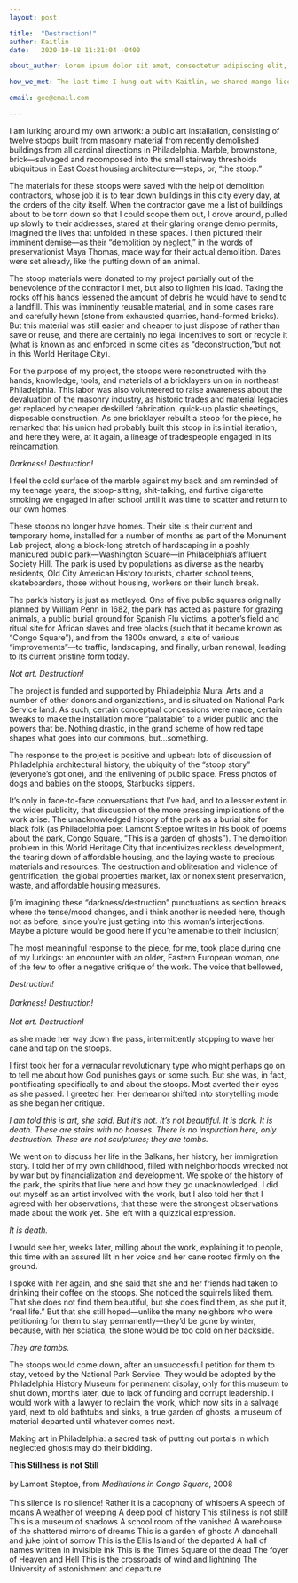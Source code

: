```yaml
---
layout: post

title:  "Destruction!"
author: Kaitlin
date:   2020-10-18 11:21:04 -0400

about_author: Lorem ipsum dolor sit amet, consectetur adipiscing elit, sed do eiusmod tempor incididunt ut labore et dolore magna aliqua. Ut enim ad minim veniam, quis nostrud exercitation ullamco laboris nisi ut aliquip ex ea commodo consequat.

how_we_met: The last time I hung out with Kaitlin, we shared mango licorice outside her house, which is down the street from mine in Germantown. Her dog Maybe was there, and we were both stressed but I felt a definitive lift being around her.

email: gee@email.com

---
```

I am lurking around my own artwork: a public art installation, consisting of twelve stoops built from masonry material from recently demolished buildings from all cardinal directions in Philadelphia. Marble, brownstone, brick—salvaged and recomposed into the small stairway thresholds ubiquitous in East Coast housing architecture—steps, or, “the stoop.” 

The materials for these stoops were saved with the help of demolition contractors, whose job it is to tear down buildings in this city every day, at the orders of the city itself. When the contractor gave me a list of buildings about to be torn down so that I could scope them out, I drove around, pulled up slowly to their addresses, stared at their glaring orange demo permits, imagined the lives that unfolded in these spaces. I then pictured their imminent demise—as their “demolition by neglect,” in the words of preservationist Maya Thomas, made way for their actual demolition. Dates were set already, like the putting down of an animal.  

The stoop materials were donated to my project partially out of the benevolence of the contractor I met, but also to lighten his load. Taking the rocks off his hands lessened the amount of debris he would have to  send to a landfill. This was imminently reusable material, and in some cases rare and carefully hewn (stone from exhausted quarries, hand-formed bricks). But this material was still easier and cheaper to just dispose of rather than save or reuse, and there are certainly no legal incentives to sort or recycle it (what is known as and enforced in some cities as “deconstruction,”but not in this World Heritage City).  

For the purpose of my project, the stoops were reconstructed with the hands, knowledge, tools, and materials of a bricklayers union in northeast Philadelphia. This labor was also volunteered to raise awareness about the devaluation of the masonry industry, as historic trades and material legacies  get replaced by  cheaper deskilled fabrication, quick-up plastic sheetings, disposable construction. As one bricklayer rebuilt a stoop for the piece, he remarked that his union had probably built this stoop in its initial iteration, and here they were, at it again, a lineage of tradespeople engaged in its reincarnation.

*Darkness! Destruction!*

I feel the cold surface of the marble against my back and am reminded of my teenage years, the stoop-sitting, shit-talking, and furtive cigarette smoking we engaged in after school until it was time to scatter and return to our own homes.  

These stoops no longer have homes. Their site is their current and temporary home, installed for a number of months as part of the Monument Lab project, along a block-long stretch of hardscaping in a poshly manicured public park—Washington Square—in Philadelphia’s affluent Society Hill. The park is used by populations as diverse as the nearby residents, Old City American History tourists, charter school teens, skateboarders, those without housing, workers on their lunch break.

The park’s history is just as motleyed. One of five public squares originally planned by William Penn in 1682, the park has acted as pasture for grazing animals, a public burial ground for Spanish Flu victims, a potter’s field and ritual site for African slaves and free blacks (such that it became known as “Congo Square”), and from the 1800s onward, a site of various “improvements”—to traffic, landscaping, and finally, urban renewal, leading to  its current pristine form today. 

*Not art. Destruction!*

The project is funded and supported by Philadelphia Mural Arts and a number of other donors and organizations, and is situated on National Park Service land. As such, certain conceptual concessions were made, certain tweaks to make the installation more “palatable” to a wider public and the powers that be. Nothing drastic, in the grand scheme of how red tape shapes what goes into our commons, but...something. 

The response to the project is positive and upbeat: lots of discussion of Philadelphia architectural history, the ubiquity of the “stoop story” (everyone’s got one), and the enlivening of public space. Press photos of dogs and babies on the stoops, Starbucks sippers. 

It’s only in face-to-face conversations that I’ve had, and to a lesser extent in the wider publicity, that discussion of the more pressing implications of the work arise. The unacknowledged history of the park as a burial site for black folk (as Philadelphia poet Lamont Steptoe writes in his book of poems about the park, Congo Square, “This is a garden of ghosts”). The demolition problem in this World Heritage City that incentivizes reckless development, the tearing down of affordable housing, and the laying waste to precious materials and resources. The destruction and obliteration and violence of gentrification, the global properties market, lax or nonexistent preservation, waste, and affordable housing measures.

[i’m imagining these “darkness/destruction” punctuations as section breaks where the tense/mood changes, and i think another is needed here, though not as before, since you’re just getting into this woman’s interjections. Maybe a picture would be good here if you’re amenable to their inclusion] 

The most meaningful response to the piece, for me, took place during one of my lurkings: an encounter with an older, Eastern European woman, one of the few to offer a negative critique of the work. The voice that bellowed, 

*Destruction!*  
<br>
*Darkness! Destruction!*  
<br>
*Not art. Destruction!*
	
as she made her way down the pass, intermittently stopping to wave her cane and tap on the stoops. 

I first took her for a vernacular revolutionary type who might perhaps go on to tell me about how God punishes gays or some such. But she was, in fact, pontificating specifically to and about the stoops. Most averted their eyes as she passed. I greeted her. Her demeanor shifted into storytelling mode as she began her critique. 

*I am told this is art, she said. But it’s not. It’s not beautiful. It is dark. It is death. These are stairs with no houses. There is no inspiration here, only destruction. These are not sculptures; they are tombs.*

We went on to discuss her life in the Balkans, her history, her immigration story. I told her of my own childhood, filled with neighborhoods wrecked not by war but by financialization and development. We spoke of the history of the park, the spirits that live here and how they go unacknowledged. I did out myself as an artist involved with the work, but I also told her that I agreed with her observations, that these were the strongest observations made about the work yet. She left with a quizzical expression. 

*It is death.*

I would see her, weeks later, milling about the work, explaining it to people, this time with an assured lilt in her voice and her cane rooted firmly on the ground. 

I spoke with her again, and she said that she and her friends had taken to drinking their coffee on the stoops. She noticed the squirrels liked them. That she does not find them beautiful, but she does find them, as she put it, “real life.” But that she still hoped—unlike the many neighbors who were petitioning for them to stay permanently—they’d be gone by winter, because, with her sciatica, the stone would be too cold on her backside. 

*They are tombs.*

The stoops would come down, after an unsuccessful petition for them to stay, vetoed by the National Park Service. They would be adopted by the Philadelphia History Museum for permanent display, only for this museum to shut down, months later, due to lack of funding and corrupt leadership. I would work with a lawyer to reclaim the work, which now sits in a salvage yard, next to old bathtubs and sinks, a true garden of ghosts, a museum of material departed until whatever comes next. 

Making art in Philadelphia: a sacred task of putting out portals in which neglected ghosts may do their bidding. 


**This Stillness is not Still**  
<br>
by Lamont Steptoe, from *Meditations in Congo Square*, 2008  
<br>
This silence is no silence!
Rather it is a cacophony of whispers
A speech of moans
A weather of weeping
A deep pool of history
This stillness is not still!
This is a museum of shadows
A school room of the vanished
A warehouse of the shattered mirrors of dreams
This is a garden of ghosts
A dancehall and juke joint of sorrow
This is the Ellis Island of the departed
A hall of names written in invisible ink
This is the Times Square of the dead
The foyer of Heaven and Hell
This is the crossroads of wind and lightning
The University of astonishment and departure 